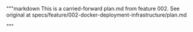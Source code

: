 """markdown
This is a carried-forward plan.md from feature 002. See original at specs/feature/002-docker-deployment-infrastructure/plan.md

"""
